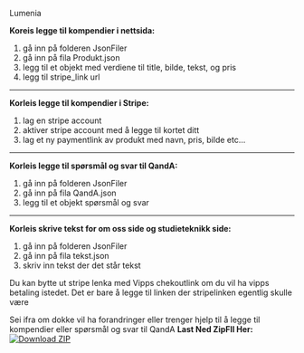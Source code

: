 Lumenia

**Koreis legge til kompendier i nettsida:**

1. gå inn på folderen JsonFiler
2. gå inn på fila Produkt.json
3. legg til et objekt med verdiene til title, bilde, tekst, og pris
4. legg til stripe_link url

---

**Korleis legge til kompendier i Stripe:**

1. lag en stripe account
2. aktiver stripe account med å legge til kortet ditt
3. lag et ny paymentlink av produkt med navn, pris, bilde etc...

---

**Korleis legge til spørsmål og svar til QandA:**

1. gå inn på folderen JsonFiler
2. gå inn på fila QandA.json
3. legg til et objekt spørsmål og svar

---

**Korleis skrive tekst for om oss side og studieteknikk side:**

1. gå inn på folderen JsonFiler
2. gå inn på fila tekst.json
3. skriv inn tekst der det står tekst

Du kan bytte ut stripe lenka med Vipps chekoutlink om du vil ha vipps betaling istedet. Det er bare å legge til linken der stripelinken egentlig skulle være

Sei ifra om dokke vil ha forandringer eller trenger hjelp til å legge til kompendier eller spørsmål og svar til QandA
**Last Ned ZipFIl Her:**
[![Download ZIP](https://img.shields.io/badge/Download-ZIP-green)](https://github.com/JonW08/Lumenia/archive/refs/heads/main.zip)



